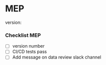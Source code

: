# MEP

version:

### Checklist MEP

- [ ] version number
- [ ] CI/CD tests pass
- [ ] Add message on data review slack channel 